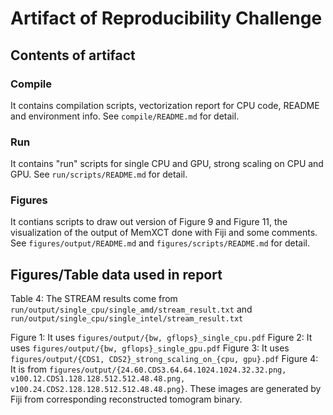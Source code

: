 # Artifact of Reproducibility Challenge

## Contents of artifact

### Compile

It contains compilation scripts, vectorization report for CPU code, README and environment info. See `compile/README.md` for detail.

### Run

It contains "run" scripts for single CPU and GPU, strong scaling on CPU and GPU. See `run/scripts/README.md` for detail.

### Figures

It contians scripts to draw out version of Figure 9 and Figure 11, the visualization of the output of MemXCT done with Fiji and some comments. See `figures/output/README.md` and `figures/scripts/README.md` for detail.

## Figures/Table data used in report

Table 4: The STREAM results come from `run/output/single_cpu/single_amd/stream_result.txt` and `run/output/single_cpu/single_intel/stream_result.txt`

Figure 1: It uses `figures/output/{bw, gflops}_single_cpu.pdf`
Figure 2: It uses `figures/output/{bw, gflops}_single_gpu.pdf`
Figure 3: It uses `figures/output/{CDS1, CDS2}_strong_scaling_on_{cpu, gpu}.pdf`
Figure 4: It is from `figures/output/{24.60.CDS3.64.64.1024.1024.32.32.png, v100.12.CDS1.128.128.512.512.48.48.png, v100.24.CDS2.128.128.512.512.48.48.png}`. These images are generated by Fiji from corresponding reconstructed tomogram binary.
